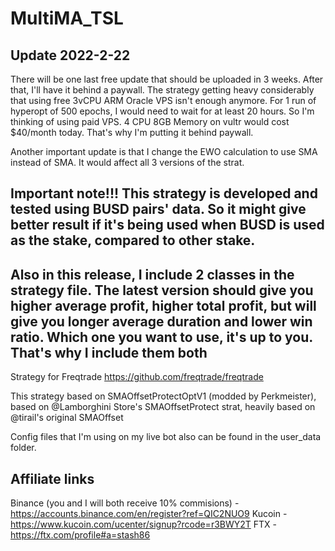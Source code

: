 # MultiMA_TSL

## Update 2022-2-22
There will be one last free update that should be uploaded in 3 weeks. After that, I'll have it behind a paywall. The strategy getting heavy considerably that using free 3vCPU ARM Oracle VPS isn't enough anymore. For 1 run of hyperopt of 500 epochs, I would need to wait for at least 20 hours. So I'm thinking of using paid VPS. 4 CPU 8GB Memory on vultr would cost $40/month today. That's why I'm putting it behind paywall.

Another important update is that I change the EWO calculation to use SMA instead of SMA. It would affect all 3 versions of the strat.

## Important note!!! This strategy is developed and tested using BUSD pairs' data. So it might give better result if it's being used when BUSD is used as the stake, compared to other stake.

## Also in this release, I include 2 classes in the strategy file. The latest version should give you higher average profit, higher total profit, but will give you longer average duration and lower win ratio. Which one you want to use, it's up to you. That's why I include them both

Strategy for Freqtrade https://github.com/freqtrade/freqtrade

This strategy based on SMAOffsetProtectOptV1 (modded by Perkmeister), based on @Lamborghini Store's SMAOffsetProtect strat, heavily based on @tirail's original SMAOffset

Config files that I'm using on my live bot also can be found in the user_data folder.

## Affiliate links
Binance (you and I will both receive 10% commisions) - https://accounts.binance.com/en/register?ref=QIC2NUO9
Kucoin - https://www.kucoin.com/ucenter/signup?rcode=r3BWY2T
FTX - https://ftx.com/profile#a=stash86
